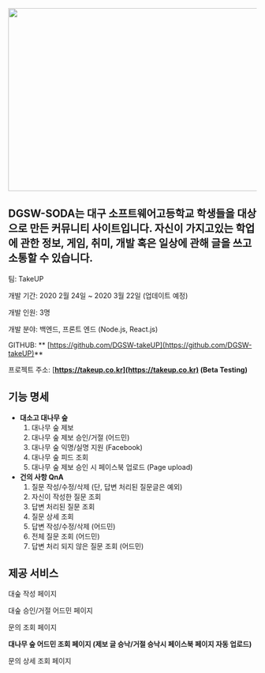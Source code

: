 
<img src="https://notion-emojis.s3-us-west-2.amazonaws.com/v0/svg-twitter/1f5e8-fe0f.svg"  width="700" height="370">

## DGSW-SODA는 대구 소프트웨어고등학교 학생들을 대상으로 만든 커뮤니티 사이트입니다. 자신이 가지고있는 학업에 관한 정보, 게임, 취미, 개발 혹은 일상에 관해 글을 쓰고 소통할 수 있습니다.

팀: TakeUP

개발 기간:  2020 2월 24일 ~ 2020 3월 22일 (업데이트 예정)

개발 인원: 3명

개발 분야: 백엔드, 프론트 엔드 (Node.js, React.js)

GITHUB: ** [](https://github.com/MDEV-DGSW/DodamDodam_DID_Server)[https://github.com/DGSW-takeUP](https://github.com/DGSW-takeUP)**

프로젝트 주소:  [**https://takeup.co.kr](https://takeup.co.kr) (Beta Testing)**

## 기능 명세

- **대소고 대나무 숲**
    1. 대나무 숲 제보
    2. 대나무 숲 제보 승인/거절 (어드민)
    3. 대나무 숲 익명/실명 지원 (Facebook)
    4. 대나무 숲 피드 조회
    5. 대나무 숲 제보 승인 시 페이스북 업로드 (Page upload)
- **건의 사항 QnA**
    1. 질문 작성/수정/삭제 (단, 답변 처리된 질문글은 예외)
    2. 자신이 작성한 질문 조회
    3. 답변 처리된 질문 조회
    4. 질문 상세 조회
    5. 답변 작성/수정/삭제 (어드민)
    6. 전체 질문 조회 (어드민)
    7. 답변 처리 되지 않은 질문 조회 (어드민)

## 제공 서비스

대숲 작성 페이지


대숲 승인/거절 어드민 페이지

문의 조회 페이지

**대나무 숲 어드민 조회 페이지 (제보 글 승낙/거절 승낙시 페이스북 페이지 자동 업로드)**

문의 상세 조회 페이지


